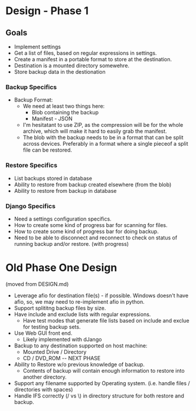 Design - Phase 1
==============

Goals
-----

* Implement settings 
* Get a list of files, based on regular expressions in settings.
* Create a manifest in a portable format to store at the destination.
* Destination is a mounted directory somewehre.
* Store backup data in the destionation


### Backup Specifics

* Backup Format: 
	* We need at least two things here:
		* Blob containing the backup
		* Manifest - JSON
	* I'm hesitatant to use ZIP, as the compression will be for the whole archive, which will make it hard to easily grab the manifest.
	* The blob with the backup needs to be in a format that can be split across devices.  Preferably in a format where a single pieceof a split file can be restored.

### Restore Specifics
* List backups stored in database
* Ability to restore from backup created elsewhere (from the blob)
* Ability to restore from backup in database

### Django Specifics

* Need a settings configuration specifics.
* How to create some kind of progress bar for scanning for files.
* How to create some kind of progress bar for doing backup.
* Need to be able to disconnect and reconnect to check on status of running backup and/or restore.  (with progress)

Old Phase One Design
===========
(moved from DESIGN.md)

* Leverage afio for destination file(s) - if possible.  Windows doesn't have afio, so, we may need to re-implement afio in python.
* Support splititng backup files by size.
* Have include and exclude lists with regular expressions.
	* Have test modes that generate file lists based on include and exclue for testing backup sets.
* Use Web GUI front end.
	* Likely implemented with dJango
* Backup to any destination supported on host machine:
	* Mounted Drive / Directory
	* CD / DVD_ROM -- NEXT PHASE
* Ability to Restore w/o previous knowledge of backup.
	* Contents of backup will contain enough information to restore into another directory.
* Support any filename supported by Operating system.  (i.e. handle files / directories with spaces)
* Handle IFS correctly (/ vs \\) in directory structure for both restore and backup.
